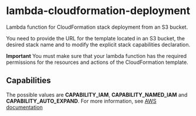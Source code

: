 # lambda-cloudformation-deployment

Lambda function for CloudFormation stack deployment from an S3 bucket.

You need to provide the URL for the template located in an S3 bucket, the desired stack name and to modify the explicit stack capabilities declaration.

**Important** You must make sure that your lambda function has the required permissions for the resources and actions of the CloudFormation template.

## Capabilities

The possible values are **CAPABILITY_IAM**, **CAPABILITY_NAMED_IAM** and **CAPABILITY_AUTO_EXPAND**.
For more information, see [AWS documentation](https://docs.aws.amazon.com/AWSCloudFormation/latest/APIReference/API_CreateStack.html#API_CreateStack_RequestParameters)


